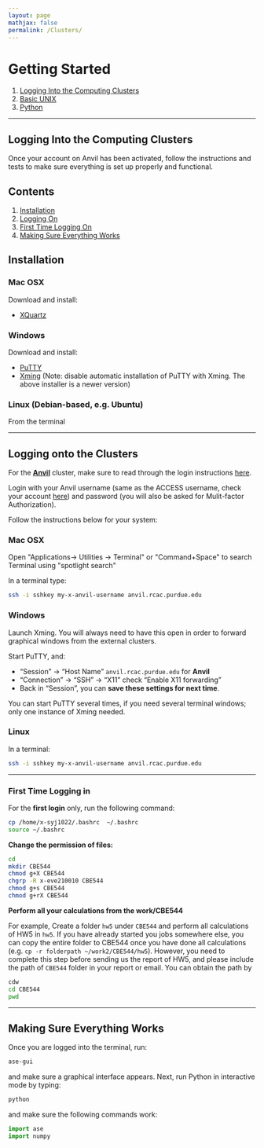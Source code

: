 ```yaml
---
layout: page
mathjax: false 
permalink: /Clusters/
---
```


# Getting Started
1. [Logging Into the Computing Clusters](../Clusters/)
2. [Basic UNIX](../UNIX/)
3. [Python](../Python/)

____

## Logging Into the Computing Clusters

Once your account on Anvil has been activated, follow the instructions and tests to make sure everything is set up properly and functional.

## Contents
1. [Installation](#installation)
2. [Logging On](#logging)
3. [First Time Logging On](#first-time)
4. [Making Sure Everything Works](#testing)

<a name='installation'></a>

## Installation

### Mac OSX
Download and install:

* [XQuartz](http://www.xquartz.org/)


### Windows

Download and install:

* [PuTTY](http://www.putty.org/)
* [Xming](http://sourceforge.net/projects/xming/) (Note: disable automatic installation of PuTTY with Xming. The above installer is a newer version)


### Linux (Debian-based, e.g. Ubuntu)
From the terminal
____

<a name='logging'></a>

## Logging onto the Clusters

For the [**Anvil**]([https://www.rcac.purdue.edu/knowledge/anvil/access/login]) cluster, make sure to read through the login instructions [here](https://www.rcac.purdue.edu/knowledge/anvil/access/login/sshkeys).

Login with your Anvil username (same as the ACCESS username, check your account [here](https://portal.tacc.utexas.edu/)) and password (you will also be asked for Mulit-factor Authorization).

Follow the instructions below for your system:

### Mac OSX

Open "Applications-> Utilities -> Terminal" or "Command+Space" to search Terminal using "spotlight search"

In a terminal type:
```bash
ssh -i sshkey my-x-anvil-username anvil.rcac.purdue.edu
```

### Windows 
Launch Xming. You will always need to have this open in order to forward graphical windows from the external clusters.

Start PuTTY, and:

* “Session” → “Host Name” `anvil.rcac.purdue.edu` for **Anvil**
* “Connection” → “SSH” → “X11” check “Enable X11 forwarding”
* Back in “Session”, you can **save these settings for next time**.

You can start PuTTY several times, if you need several terminal windows; only one instance of Xming needed.


### Linux ###

In a terminal:
```bash
ssh -i sshkey my-x-anvil-username anvil.rcac.purdue.edu
```
____

<a name='first-time'></a>

### First Time Logging in ###

For the **first login** only, run the following command:

```bash
cp /home/x-syj1022/.bashrc  ~/.bashrc 
source ~/.bashrc
```


**Change the permission of files:**

```bash
cd
mkdir CBE544
chmod g+X CBE544
chgrp -R x-eve210010 CBE544
chmod g+s CBE544
chmod g+rX CBE544
```

**Perform all your calculations from the work/CBE544**

For example, Create a folder `hw5` under `CBE544` and perform all calculations of HW5 in `hw5`. If you have already started you jobs somewhere else, you can copy the entire folder to CBE544 once you have done all calculations (e.g. `cp -r folderpath ~/work2/CBE544/hw5`).  However, you need to complete this step before sending us the report of HW5, and please include the path of `CBE544` folder in your report or email. You can obtain the path by 

```bash
cdw
cd CBE544
pwd
```

<a name='first-time-cees'></a>
____

<a name='testing'></a>

## Making Sure Everything Works ##

Once you are logged into the terminal, run:

```bash
ase-gui
```

and make sure a graphical interface appears. Next, run Python in interactive mode by typing:

```bash
python
```

and make sure the following commands work:

```python
import ase
import numpy
```


